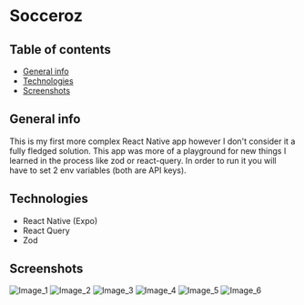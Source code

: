 # Socceroz

## Table of contents
- [General info](#general-info)
- [Technologies](#technologies)
- [Screenshots](#screenshots)

## General info
This is my first more complex React Native app however I don't consider it a fully fledged solution. This app was more of a playground for new things I learned in the process like zod or react-query. In order to run it you will have to set 2 env variables (both are API keys).
## Technologies
- React Native (Expo)
- React Query
- Zod
## Screenshots
![Image_1](./examples/pr_1.png)
![Image_2](./examples/pr_2.png)
![Image_3](./examples/pr_3.png)
![Image_4](./examples/pr_4.png)
![Image_5](./examples/pr_5.png)
![Image_6](./examples/pr_6.png)